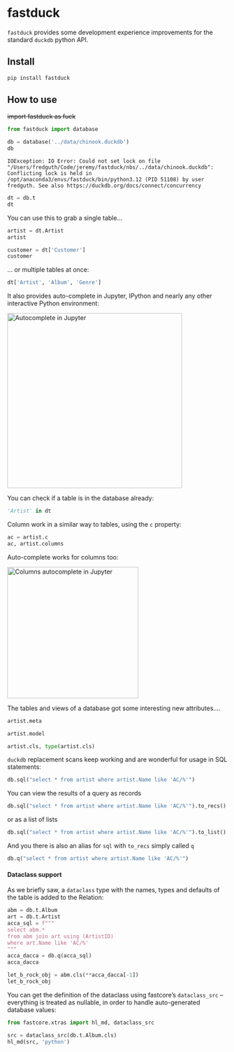 # fastduck


<!-- WARNING: THIS FILE WAS AUTOGENERATED! DO NOT EDIT! -->

`fastduck` provides some development experience improvements for the
standard `duckdb` python API.

## Install

``` sh
pip install fastduck
```

## How to use

~~import fastduck as fuck~~

``` python
from fastduck import database
```

``` python
db = database('../data/chinook.duckdb')
db
```

    IOException: IO Error: Could not set lock on file "/Users/fredguth/Code/jeremy/fastduck/nbs/../data/chinook.duckdb": Conflicting lock is held in /opt/anaconda3/envs/fastduck/bin/python3.12 (PID 51108) by user fredguth. See also https://duckdb.org/docs/connect/concurrency

``` python
dt = db.t
dt
```

You can use this to grab a single table…

``` python
artist = dt.Artist
artist
```

``` python
customer = dt['Customer']
customer
```

… or multiple tables at once:

``` python
dt['Artist', 'Album', 'Genre']
```

It also provides auto-complete in Jupyter, IPython and nearly any other
interactive Python environment:

<img src="nbs/images/autocomplete.png" width="400"
alt="Autocomplete in Jupyter" />

You can check if a table is in the database already:

``` python
'Artist' in dt
```

Column work in a similar way to tables, using the `c` property:

``` python
ac = artist.c
ac, artist.columns
```

Auto-complete works for columns too:

<img src="nbs/images/columns_complete.png" width="300"
alt="Columns autocomplete in Jupyter" />

The tables and views of a database got some interesting new attributes….

``` python
artist.meta
```

``` python
artist.model
```

``` python
artist.cls, type(artist.cls)
```

`duckdb` replacement scans keep working and are wonderful for usage in
SQL statements:

``` python
db.sql("select * from artist where artist.Name like 'AC/%'")
```

You can view the results of a query as records

``` python
db.sql("select * from artist where artist.Name like 'AC/%'").to_recs()
```

or as a list of lists

``` python
db.sql("select * from artist where artist.Name like 'AC/%'").to_list()
```

And you there is also an alias for `sql` with `to_recs` simply called
`q`

``` python
db.q("select * from artist where artist.Name like 'AC/%'")
```

#### Dataclass support

As we briefly saw, a `dataclass` type with the names, types and defaults
of the table is added to the Relation:

``` python
abm = db.t.Album
art = db.t.Artist
acca_sql = f"""
select abm.* 
from abm join art using (ArtistID)
where art.Name like 'AC/%'
"""
acca_dacca = db.q(acca_sql)
acca_dacca
```

``` python
let_b_rock_obj = abm.cls(**acca_dacca[-1])
let_b_rock_obj
```

You can get the definition of the dataclass using fastcore’s
`dataclass_src` – everything is treated as nullable, in order to handle
auto-generated database values:

``` python
from fastcore.xtras import hl_md, dataclass_src

src = dataclass_src(db.t.Album.cls)
hl_md(src, 'python')
```
